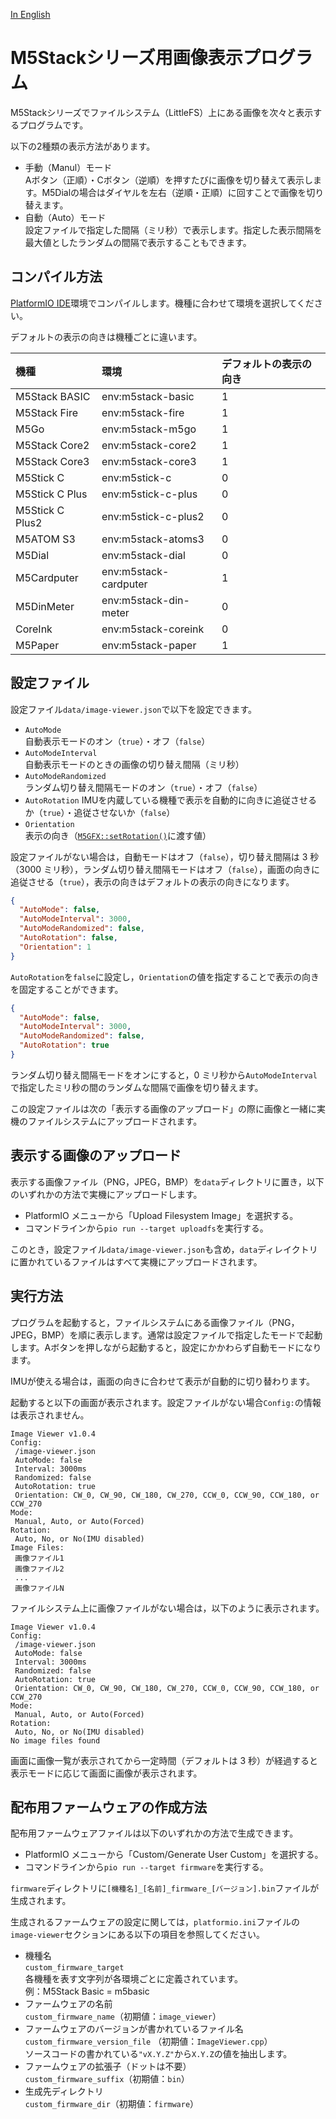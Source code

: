 [In English](README_en_US.md)

# M5Stackシリーズ用画像表示プログラム

M5Stackシリーズでファイルシステム（LittleFS）上にある画像を次々と表示するプログラムです。

以下の2種類の表示方法があります。

* 手動（Manul）モード  
  Aボタン（正順）・Cボタン（逆順）を押すたびに画像を切り替えて表示します。M5Dialの場合はダイヤルを左右（逆順・正順）に回すことで画像を切り替えます。
* 自動（Auto）モード  
  設定ファイルで指定した間隔（ミリ秒）で表示します。指定した表示間隔を最大値としたランダムの間隔で表示することもできます。

## コンパイル方法

[PlatformIO IDE](https://platformio.org/platformio-ide)環境でコンパイルします。機種に合わせて環境を選択してください。

デフォルトの表示の向きは機種ごとに違います。

| 機種            | 環境                  | デフォルトの表示の向き |
| :-------------- | :---------------------| :--------------------- |
| M5Stack BASIC   | env:m5stack-basic     | 1                      |
| M5Stack Fire    | env:m5stack-fire      | 1                      |
| M5Go            | env:m5stack-m5go      | 1                      |
| M5Stack Core2   | env:m5stack-core2     | 1                      |
| M5Stack Core3   | env:m5stack-core3     | 1                      |
| M5Stick C       | env:m5stick-c         | 0                      |
| M5Stick C Plus  | env:m5stick-c-plus    | 0                      |
| M5Stick C Plus2 | env:m5stick-c-plus2   | 0                      |
| M5ATOM S3       | env:m5stack-atoms3    | 0                      |
| M5Dial          | env:m5stack-dial      | 0                      |
| M5Cardputer     | env:m5stack-cardputer | 1                      |
| M5DinMeter      | env:m5stack-din-meter | 0                      |
| CoreInk         | env:m5stack-coreink   | 0                      |
| M5Paper         | env:m5stack-paper     | 1                      |

## 設定ファイル

設定ファイル`data/image-viewer.json`で以下を設定できます。

* `AutoMode`  
  自動表示モードのオン（`true`）・オフ（`false`）
* `AutoModeInterval`  
  自動表示モードのときの画像の切り替え間隔（ミリ秒）
* `AutoModeRandomized`  
  ランダム切り替え間隔モードのオン（`true`）・オフ（`false`）
* `AutoRotation`
  IMUを内蔵している機種で表示を自動的に向きに追従させるか（`true`）・追従させないか（`false`）
* `Orientation`  
  表示の向き（[`M5GFX::setRotation()`](https://docs.m5stack.com/ja/arduino/m5gfx/m5gfx_functions#setrotation)に渡す値）

設定ファイルがない場合は，自動モードはオフ（`false`），切り替え間隔は 3 秒（3000 ミリ秒），ランダム切り替え間隔モードはオフ（`false`），画面の向きに追従させる（`true`），表示の向きはデフォルトの表示の向きになります。

```json
{
  "AutoMode": false,
  "AutoModeInterval": 3000,
  "AutoModeRandomized": false,
  "AutoRotation": false,
  "Orientation": 1
}
```

`AutoRotation`を`false`に設定し，`Orientation`の値を指定することで表示の向きを固定することができます。

```json
{
  "AutoMode": false,
  "AutoModeInterval": 3000,
  "AutoModeRandomized": false,
  "AutoRotation": true
}
```

ランダム切り替え間隔モードをオンにすると，0 ミリ秒から`AutoModeInterval`で指定したミリ秒の間のランダムな間隔で画像を切り替えます。

この設定ファイルは次の「表示する画像のアップロード」の際に画像と一緒に実機のファイルシステムにアップロードされます。

## 表示する画像のアップロード

表示する画像ファイル（PNG，JPEG，BMP）を`data`ディレクトリに置き，以下のいずれかの方法で実機にアップロードします。

* PlatformIO メニューから「Upload Filesystem Image」を選択する。
* コマンドラインから`pio run --target uploadfs`を実行する。

このとき，設定ファイル`data/image-viewer.json`も含め，`data`ディレイクトリに置かれているファイルはすべて実機にアップロードされます。

## 実行方法

プログラムを起動すると，ファイルシステムにある画像ファイル（PNG，JPEG，BMP）を順に表示します。通常は設定ファイルで指定したモードで起動します。Aボタンを押しながら起動すると，設定にかかわらず自動モードになります。

IMUが使える場合は，画面の向きに合わせて表示が自動的に切り替わります。

起動すると以下の画面が表示されます。設定ファイルがない場合`Config:`の情報は表示されません。

```text
Image Viewer v1.0.4
Config:
 /image-viewer.json
 AutoMode: false
 Interval: 3000ms
 Randomized: false
 AutoRotation: true
 Orientation: CW_0, CW_90, CW_180, CW_270, CCW_0, CCW_90, CCW_180, or CCW_270
Mode:
 Manual, Auto, or Auto(Forced)
Rotation:
 Auto, No, or No(IMU disabled)
Image Files:
 画像ファイル1
 画像ファイル2
 ...
 画像ファイルN
```

ファイルシステム上に画像ファイルがない場合は，以下のように表示されます。

```text
Image Viewer v1.0.4
Config:
 /image-viewer.json
 AutoMode: false
 Interval: 3000ms
 Randomized: false
 AutoRotation: true
 Orientation: CW_0, CW_90, CW_180, CW_270, CCW_0, CCW_90, CCW_180, or CCW_270
Mode:
 Manual, Auto, or Auto(Forced)
Rotation:
 Auto, No, or No(IMU disabled)
No image files found
```

画面に画像一覧が表示されてから一定時間（デフォルトは 3 秒）が経過すると表示モードに応じて画面に画像が表示されます。

## 配布用ファームウェアの作成方法

配布用ファームウェアファイルは以下のいずれかの方法で生成できます。

* PlatformIO メニューから「Custom/Generate User Custom」を選択する。
* コマンドラインから`pio run --target firmware`を実行する。

`firmware`ディレクトリに`[機種名]_[名前]_firmware_[バージョン].bin`ファイルが生成されます。

生成されるファームウェアの設定に関しては，`platformio.ini`ファイルの`image-viewer`セクションにある以下の項目を参照してください。

* 機種名  
  `custom_firmware_target`  
  各機種を表す文字列が各環境ごとに定義されています。  
  例：M5Stack Basic = m5basic
* ファームウェアの名前  
  `custom_firmware_name`（初期値：`image_viewer`）
* ファームウェアのバージョンが書かれているファイル名  
  `custom_firmware_version_file` （初期値：`ImageViewer.cpp`）  
  ソースコードの書かれている`"vX.Y.Z"`から`X.Y.Z`の値を抽出します。
* ファームウェアの拡張子（ドットは不要）  
  `custom_firmware_suffix`（初期値：`bin`）
* 生成先ディレクトリ  
  `custom_firmware_dir`（初期値：`firmware`）
